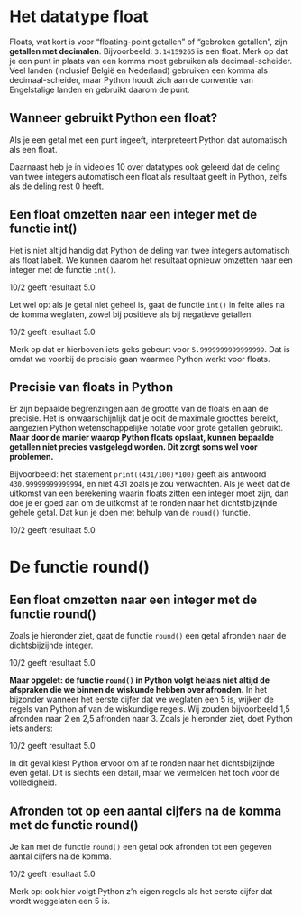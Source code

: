 # Het datatype float
Floats, wat kort is voor “floating-point getallen” of “gebroken getallen”, zijn **getallen met decimalen**. Bijvoorbeeld: <code>3.14159265</code> is een float. Merk op dat je een punt in plaats van een komma moet gebruiken als decimaal-scheider. Veel landen (inclusief België en Nederland) gebruiken een komma als decimaal-scheider, maar Python houdt zich aan de conventie van Engelstalige landen en gebruikt daarom de punt.

## Wanneer gebruikt Python een float?
Als je een getal met een punt ingeeft, interpreteert Python dat automatisch als een float.

Daarnaast heb je in videoles 10 over datatypes ook geleerd dat de deling van twee integers automatisch een float als resultaat geeft in Python, zelfs als de deling rest 0 heeft.

## Een float omzetten naar een integer met de functie int()
Het is niet altijd handig dat Python de deling van twee integers automatisch als float labelt. We kunnen daarom het resultaat opnieuw omzetten naar een integer met de functie <code>int()</code>.

10/2 geeft resultaat 5.0

Let wel op: als je getal niet geheel is, gaat de functie <code>int()</code> in feite alles na de komma weglaten, zowel bij positieve als bij negatieve getallen.

10/2 geeft resultaat 5.0

Merk op dat er hierboven iets geks gebeurt voor <code>5.9999999999999999</code>. Dat is omdat we voorbij de precisie gaan waarmee Python werkt voor floats.

## Precisie van floats in Python
Er zijn bepaalde begrenzingen aan de grootte van de floats en aan de precisie. Het is onwaarschijnlijk dat je ooit de maximale groottes bereikt, aangezien Python wetenschappelijke notatie voor grote getallen gebruikt. **Maar door de manier waarop Python floats opslaat, kunnen bepaalde getallen niet precies vastgelegd worden. Dit zorgt soms wel voor problemen.**

Bijvoorbeeld: het statement <code>print((431/100)*100)</code> geeft als antwoord <code>430.99999999999994</code>, en niet 431 zoals je zou verwachten. Als je weet dat de uitkomst van een berekening waarin floats zitten een integer moet zijn, dan doe je er goed aan om de uitkomst af te ronden naar het dichtstbijzijnde gehele getal. Dat kun je doen met behulp van de <code>round()</code> functie.

10/2 geeft resultaat 5.0

# De functie round()
## Een float omzetten naar een integer met de functie round()
Zoals je hieronder ziet, gaat de functie <code>round()</code> een getal afronden naar de dichtsbijzijnde integer.

10/2 geeft resultaat 5.0

**Maar opgelet: de functie <code>round()</code> in Python volgt helaas niet altijd de afspraken die we binnen de wiskunde hebben over afronden.** In het bijzonder wanneer het eerste cijfer dat we weglaten een 5 is, wijken de regels van Python af van de wiskundige regels. Wij zouden bijvoorbeeld 1,5 afronden naar 2 en 2,5 afronden naar 3. Zoals je hieronder ziet, doet Python iets anders:

10/2 geeft resultaat 5.0

In dit geval kiest Python ervoor om af te ronden naar het dichtsbijzijnde even getal. Dit is slechts een detail, maar we vermelden het toch voor de volledigheid.

## Afronden tot op een aantal cijfers na de komma met de functie round()
Je kan met de functie <code>round()</code> een getal ook afronden tot een gegeven aantal cijfers na de komma.

10/2 geeft resultaat 5.0

Merk op: ook hier volgt Python z’n eigen regels als het eerste cijfer dat wordt weggelaten een 5 is.
